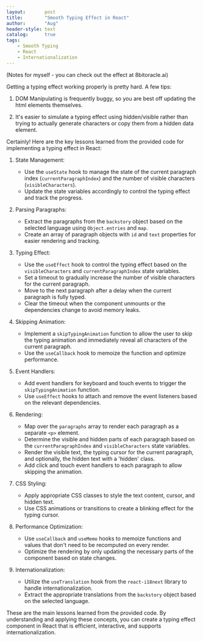 ```yaml
---
layout:       post
title:        "Smooth Typing Effect in React"
author:       "Aug"
header-style: text
catalog:      true
tags:
    - Smooth Typing
    - React
    - Internationalization
---
```


(Notes for myself - you can check out the effect at 8bitoracle.ai)

Getting a typing effect working properly is pretty hard.  A few tips:

1) DOM Manipulating is frequently buggy, so you are best off updating the html elements themselves.

2) It's easier to simulate a typing effect using hidden/visible rather than trying to 
actually generate characters or copy them from a hidden data element.

Certainly! Here are the key lessons learned from the provided code for implementing a typing effect in React:

1. State Management:
   - Use the `useState` hook to manage the state of the current paragraph index (`currentParagraphIndex`) and the number of visible characters (`visibleCharacters`).
   - Update the state variables accordingly to control the typing effect and track the progress.

2. Parsing Paragraphs:
   - Extract the paragraphs from the `backstory` object based on the selected language using `Object.entries` and `map`.
   - Create an array of paragraph objects with `id` and `text` properties for easier rendering and tracking.

3. Typing Effect:
   - Use the `useEffect` hook to control the typing effect based on the `visibleCharacters` and `currentParagraphIndex` state variables.
   - Set a timeout to gradually increase the number of visible characters for the current paragraph.
   - Move to the next paragraph after a delay when the current paragraph is fully typed.
   - Clear the timeout when the component unmounts or the dependencies change to avoid memory leaks.

4. Skipping Animation:
   - Implement a `skipTypingAnimation` function to allow the user to skip the typing animation and immediately reveal all characters of the current paragraph.
   - Use the `useCallback` hook to memoize the function and optimize performance.

5. Event Handlers:
   - Add event handlers for keyboard and touch events to trigger the `skipTypingAnimation` function.
   - Use `useEffect` hooks to attach and remove the event listeners based on the relevant dependencies.

6. Rendering:
   - Map over the `paragraphs` array to render each paragraph as a separate `<p>` element.
   - Determine the visible and hidden parts of each paragraph based on the `currentParagraphIndex` and `visibleCharacters` state variables.
   - Render the visible text, the typing cursor for the current paragraph, and optionally, the hidden text with a 'hidden' class.
   - Add click and touch event handlers to each paragraph to allow skipping the animation.

7. CSS Styling:
   - Apply appropriate CSS classes to style the text content, cursor, and hidden text.
   - Use CSS animations or transitions to create a blinking effect for the typing cursor.

8. Performance Optimization:
   - Use `useCallback` and `useMemo` hooks to memoize functions and values that don't need to be recomputed on every render.
   - Optimize the rendering by only updating the necessary parts of the component based on state changes.

9. Internationalization:
   - Utilize the `useTranslation` hook from the `react-i18next` library to handle internationalization.
   - Extract the appropriate translations from the `backstory` object based on the selected language.

These are the main lessons learned from the provided code. By understanding and applying these concepts, you can create a typing effect component in React that is efficient, interactive, and supports internationalization.
